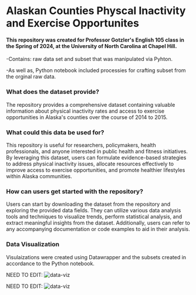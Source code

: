 # Alaskan Counties Physcal Inactivity and Exercise Opportunites
#### This repository was created for Professor Gotzler's English 105 class in the Spring of 2024, at the University of North Carolina at Chapel Hill.
-Contains: raw data set and subset that was manipulated via Pyhton. 

-As well as, Python notebook included processies for crafting subset from the orginal raw data.

### What does the dataset provide?
The repository provides a comprehensive dataset containing valuable information about physical inactivity rates and access to exercise opportunities in Alaska's counties over the course of 2014 to 2015. 


### What could this data be used for?
This repository is useful for researchers, policymakers, health professionals, and anyone interested in public health and fitness initiatives. By leveraging this dataset, users can formulate evidence-based strategies to address physical inactivity issues, allocate resources effectively to improve access to exercise opportunities, and promote healthier lifestyles within Alaska communities.

### How can users get started with the repository?
Users can start by downloading the dataset from the repository and exploring the provided data fields. They can utilize various data analysis tools and techniques to visualize trends, perform statistical analysis, and extract meaningful insights from the dataset. Additionally, users can refer to any accompanying documentation or code examples to aid in their analysis.

### Data Visualization
Visulaizations were created using Datawrapper and the subsets created in accordance to the Python notebook.

NEED TO EDIT: ![data-viz](/data/data-viz-demo.png)

NEED TO EDIT: ![data-viz](/data/data-viz-demo.png)
